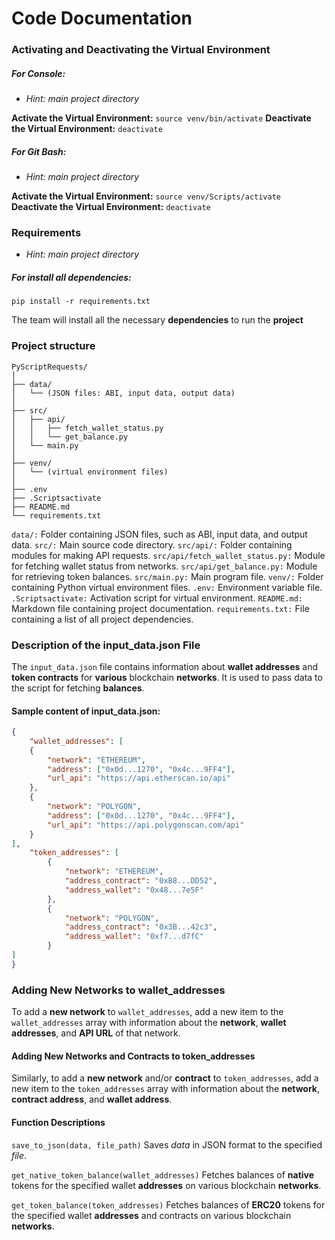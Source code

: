 # Code Documentation
### Activating and Deactivating the Virtual Environment
##### For Console:
- _Hint: main project directory_

__Activate the Virtual Environment:__
`source venv/bin/activate`
__Deactivate the Virtual Environment:__
`deactivate`

##### For Git Bash:
- _Hint: main project directory_

__Activate the Virtual Environment:__
`source venv/Scripts/activate`
__Deactivate the Virtual Environment:__
`deactivate`

### Requirements
- _Hint: main project directory_

##### For install all dependencies:
```
pip install -r requirements.txt
```
The team will install all the necessary __dependencies__ to run the __project__

### Project structure
```
PyScriptRequests/
│
├── data/
│   └── (JSON files: ABI, input data, output data)
│
├── src/
│   ├── api/
│   │   ├── fetch_wallet_status.py
│   │   └── get_balance.py
│   └── main.py
│
├── venv/
│   └── (virtual environment files)
│
├── .env
├── .Scriptsactivate
├── README.md
└── requirements.txt
```
`data/:` Folder containing JSON files, such as ABI, input data, and output data.
`src/:` Main source code directory.
`src/api/:` Folder containing modules for making API requests.
`src/api/fetch_wallet_status.py:` Module for fetching wallet status from networks.
`src/api/get_balance.py:` Module for retrieving token balances.
`src/main.py:` Main program file.
`venv/:` Folder containing Python virtual environment files.
`.env:` Environment variable file.
`.Scriptsactivate:` Activation script for virtual environment.
`README.md:` Markdown file containing project documentation.
`requirements.txt:` File containing a list of all project dependencies.

### Description of the input_data.json File
The `input_data.json` file contains information about __wallet addresses__ and __token contracts__ for __various__ blockchain __networks__. It is used to pass data to the script for fetching __balances__.

#### Sample content of input_data.json:

```JSON
{
    "wallet_addresses": [
    {   
        "network": "ETHEREUM",
        "address": ["0x0d...1270", "0x4c...9FF4"],
        "url_api": "https://api.etherscan.io/api"
    },
    {
        "network": "POLYGON",
        "address": ["0x0d...1270", "0x4c...9FF4"],
        "url_api": "https://api.polygonscan.com/api"
    }
],
    "token_addresses": [
        {
            "network": "ETHEREUM",
            "address_contract": "0xB8...DD52",
            "address_wallet": "0x48...7e5F"
        },
        {   
            "network": "POLYGON",
            "address_contract": "0x3B...42c3",
            "address_wallet": "0xf7...d7fC"
        }
]
}
```
### Adding New Networks to wallet_addresses
To add a __new network__ to `wallet_addresses`, add a new item to the `wallet_addresses` array with information about the __network__, __wallet addresses__, and __API URL__ of that network.

#### Adding New Networks and Contracts to token_addresses
Similarly, to add a __new network__ and/or __contract__ to `token_addresses`, add a new item to the `token_addresses` array with information about the __network__, __contract address__, and __wallet address__.

#### Function Descriptions
`save_to_json(data, file_path)`
Saves _data_ in JSON format to the specified _file_.

`get_native_token_balance(wallet_addresses)`
Fetches balances of __native__ tokens for the specified wallet __addresses__ on various blockchain __networks__.

`get_token_balance(token_addresses)`
Fetches balances of __ERC20__ tokens for the specified wallet __addresses__ and contracts on various blockchain __networks__.
